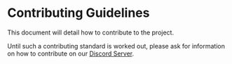 # Contributing Guidelines

This document will detail how to contribute to the project.

Until such a contributing standard is worked out, please ask for information on how to contribute on our [Discord Server](https://discord.gg/NdsmFBdJ).